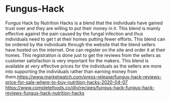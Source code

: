 # Fungus-Hack
Fungus Hack by Nutrition Hacks is a blend that the individuals have gained trust over and they are willing to put their money in it. This blend is mainly effective against the pain caused by the fungal infection and thus individuals need to get t at their homes putting fewer efforts. This blend can be ordered by the individuals through the website that the blend sellers have hosted on the internet. One can register on the site and order it at their homes. This registration is done just to get the reviews from the sellers as customer satisfaction is very important for the makers. This blend is available at very effective prices for the individuals as the sellers are more into supporting the individuals rather than earning money from them.https://www.marketwatch.com/press-release/fungus-hack-reviews-price-for-sale-where-to-buy-nutrition-hacks-2020-04-07  https://www.completefoods.co/diy/recipes/fungus-hack-fungus-hack-reviews-fungus-hack-nutrition-hacks
